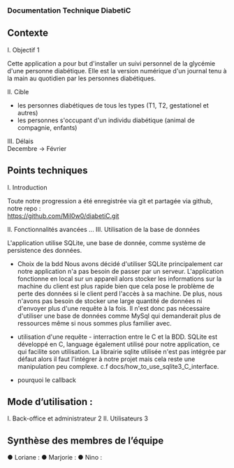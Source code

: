 ### Documentation Technique DiabetiC

## Contexte
I. Objectif	1

Cette application a pour but d'installer un suivi personnel de la glycémie d'une personne diabétique. Elle est la version numérique d'un journal tenu à la main au quotidien par les personnes diabétiques.

II. Cible
 * les personnes diabétiques de tous les types (T1, T2, gestationel et autres)
 * les personnes s'occupant d'un individu diabétique (animal de compagnie, enfants)


III.  Délais	
Decembre -> Février

## Points techniques	
I. Introduction 

Toute notre progression a été enregistrée via git et partagée via github, notre repo :  
    https://github.com/Mil0w0/diabetiC.git

II. Fonctionnalités avancées
...	
III. Utilisation de la base de données

L'application utilise SQLite, une base de donnée, comme système de persistence des données.

* Choix de la bdd 
Nous avons décidé d'utiliser SQLite principalement car notre application n'a pas besoin de passer par un serveur. L'application fonctionne en local sur un appareil alors stocker les informations sur la machine du client est plus rapide bien que cela pose le problème de perte des données si le client perd l'accès à sa machine. De plus, nous n'avons pas besoin de stocker une large quantité de données ni d'envoyer plus d'une requête à la fois. Il n'est donc pas nécessaire d'utiliser une base de données comme MySql qui demanderait plus de ressources même si nous sommes plus familier avec.

* utilisation d'une requête - interraction entre le C et la BDD.
SQLite est développé en C, language également utilisé pour notre application, ce qui facilite son utilisation. La librairie sqlite utilisée n'est pas intégrée par défaut alors il faut l'intégrer à notre projet mais cela reste une manipulation peu complexe. c.f docs/how_to_use_sqlite3_C_interface.

* pourquoi le callback


## Mode d’utilisation :
I.          Back-office et administrateur	2
II.          Utilisateurs	3

## Synthèse des membres de l’équipe
● Loriane :
● Marjorie :
● Nino :

